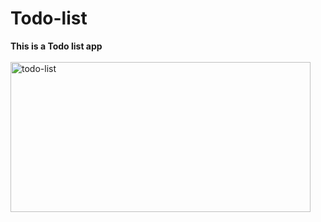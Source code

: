 # Todo-list
<b>This is a Todo list app</b>
<br><br>
<img src="https://github.com/shzehra93/Todo-list/assets/126316477/24de8d9d-7d47-45f1-a1d7-32f366bd7c69" alt="todo-list" width="480" height="240">
